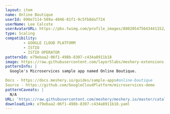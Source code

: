 ```yaml
---
layout: item
name: Online Boutique
userId: 090e7114-509a-4046-81f1-9c5fb8daf724
userName: Lee Calcote
userAvatarURL: https://pbs.twimg.com/profile_images/880205475643441152/V_vhfnzb_400x400.jpg
type: Scaling
compatibility: 
        - GOOGLE CLOUD PLATFORM
        - ISTIO
        - ISTIO OPERATOR
patternId: e79ebaa2-06f1-498b-8307-c434a8911b18
image: https://raw.githubusercontent.com/layer5labs/meshery-extensions-packages/master/action-assets/design-assets/e79ebaa2-06f1-498b-8307-c434a8911b18.png
patternInfo: |
  Google's Microservices sample app named Online Boutique. 

Docs - https://docs.meshery.io/guides/sample-apps#online-boutique
Source - https://github.com/GoogleCloudPlatform/microservices-demo
patternCaveats: |
  N/A
URL: 'https://raw.githubusercontent.com/meshery/meshery.io/master/catalog/e79ebaa2-06f1-498b-8307-c434a8911b18.yaml'
downloadLink: e79ebaa2-06f1-498b-8307-c434a8911b18.yaml
---
```

